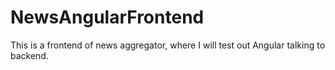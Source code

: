 # NewsAngularFrontend

This is a frontend of news aggregator, where I will test out Angular talking to backend.
